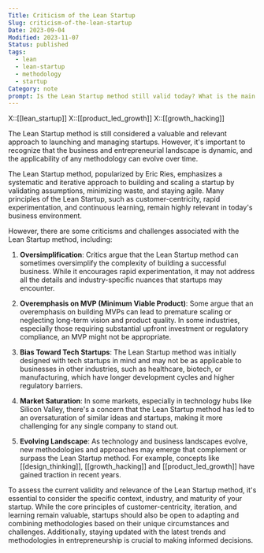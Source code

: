 ```yaml
---
Title: Criticism of the Lean Startup
Slug: criticism-of-the-lean-startup
Date: 2023-09-04
Modified: 2023-11-07
Status: published
tags:
  - lean
  - lean-startup
  - methodology
  - startup
Category: note
prompt: Is the Lean Startup method still valid today? What is the main criticism of this method regarding the current situation?
---
```


X::[[lean_startup]]
X::[[product_led_growth]]
X::[[growth_hacking]]

The Lean Startup method is still considered a valuable and relevant approach to launching and managing startups. However, it's important to recognize that the business and entrepreneurial landscape is dynamic, and the applicability of any methodology can evolve over time.

The Lean Startup method, popularized by Eric Ries, emphasizes a systematic and iterative approach to building and scaling a startup by validating assumptions, minimizing waste, and staying agile. Many principles of the Lean Startup, such as customer-centricity, rapid experimentation, and continuous learning, remain highly relevant in today's business environment.

However, there are some criticisms and challenges associated with the Lean Startup method, including:

1. **Oversimplification**: Critics argue that the Lean Startup method can sometimes oversimplify the complexity of building a successful business. While it encourages rapid experimentation, it may not address all the details and industry-specific nuances that startups may encounter.

2. **Overemphasis on MVP (Minimum Viable Product)**: Some argue that an overemphasis on building MVPs can lead to premature scaling or neglecting long-term vision and product quality. In some industries, especially those requiring substantial upfront investment or regulatory compliance, an MVP might not be appropriate.

3. **Bias Toward Tech Startups**: The Lean Startup method was initially designed with tech startups in mind and may not be as applicable to businesses in other industries, such as healthcare, biotech, or manufacturing, which have longer development cycles and higher regulatory barriers.

4. **Market Saturation**: In some markets, especially in technology hubs like Silicon Valley, there's a concern that the Lean Startup method has led to an oversaturation of similar ideas and startups, making it more challenging for any single company to stand out.

5. **Evolving Landscape**: As technology and business landscapes evolve, new methodologies and approaches may emerge that complement or surpass the Lean Startup method. For example, concepts like [[design_thinking]], [[growth_hacking]] and [[product_led_growth]] have gained traction in recent years.

To assess the current validity and relevance of the Lean Startup method, it's essential to consider the specific context, industry, and maturity of your startup. While the core principles of customer-centricity, iteration, and learning remain valuable, startups should also be open to adapting and combining methodologies based on their unique circumstances and challenges. Additionally, staying updated with the latest trends and methodologies in entrepreneurship is crucial to making informed decisions.
